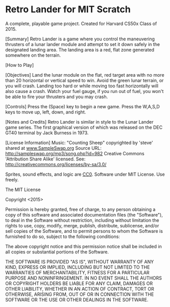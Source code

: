 # Retro Lander for MIT Scratch
A complete, playable game project. Created for Harvard CS50x Class of 2015.

[Summary]
  Retro Lander is a game where you control the maneuvering thrusters of a lunar lander module and attempt to set it down safely in the designated landing area. The landing area is a red, flat zone generated somewhere on the terrain.

[How to Play]

  [Objectives]
    Land the lunar module on the flat, red target area with no more than 20 horizontal or vertical speed to win. Avoid the green lunar terrain, or you will crash. Landing too hard or while moving too fast horizontally will also cause a crash. Watch your fuel gauge, if you run out of fuel, you won't be able to fire your thrusters and you may crash.

  [Controls]
    Press the (Space) key to begin a new game.
    Press the W,A,S,D keys to move up, left, down, and right.

[Notes and Credits]
  Retro Lander is similar in style to the Lunar Lander game series. The first graphical version of which was released on the DEC GT40 terminal by Jack Burness in 1973.

[License Information]
  Music: "Counting Sheep" copyrighted by 'steve' shared at www.SampleSwap.org
  Source URL: http://sampleswap.org/mp3/song.php?id=982
  Creative Commons 'Attribution Share Alike' licensed. See: http://creativecommons.org/licenses/by-sa/3.0/

  Sprites, sound effects, and logic are [CC0](https://creativecommons.org/publicdomain/zero/1.0/). Software under MIT License. Use freely.

  The MIT License

Copyright <2015> <James Dice>

Permission is hereby granted, free of charge, to any person obtaining a copy of this software and associated documentation files (the "Software"), to deal in the Software without restriction, including without limitation the rights to use, copy, modify, merge, publish, distribute, sublicense, and/or sell copies of the Software, and to permit persons to whom the Software is furnished to do so, subject to the following conditions:

The above copyright notice and this permission notice shall be included in all copies or substantial portions of the Software.

THE SOFTWARE IS PROVIDED "AS IS", WITHOUT WARRANTY OF ANY KIND, EXPRESS OR IMPLIED, INCLUDING BUT NOT LIMITED TO THE WARRANTIES OF MERCHANTABILITY, FITNESS FOR A PARTICULAR PURPOSE AND NONINFRINGEMENT. IN NO EVENT SHALL THE AUTHORS OR COPYRIGHT HOLDERS BE LIABLE FOR ANY CLAIM, DAMAGES OR OTHER LIABILITY, WHETHER IN AN ACTION OF CONTRACT, TORT OR OTHERWISE, ARISING FROM, OUT OF OR IN CONNECTION WITH THE SOFTWARE OR THE USE OR OTHER DEALINGS IN THE SOFTWARE.


